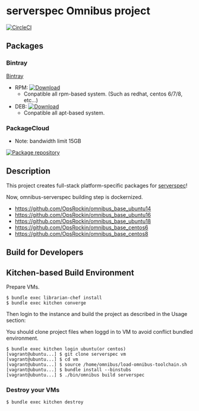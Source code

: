serverspec Omnibus project
==========================

[![CircleCI](https://circleci.com/gh/OpsRockin/omnibus-serverspec/tree/master.svg?style=svg)](https://circleci.com/gh/OpsRockin/omnibus-serverspec/tree/master)

## Packages

### Bintray

[Bintray](https://bintray.com/omnibus-serverspec)

- RPM: [ ![Download](https://api.bintray.com/packages/omnibus-serverspec/rpm/omnibus-serverspec/images/download.svg) ](https://bintray.com/omnibus-serverspec/rpm/omnibus-serverspec/_latestVersion)
    - Conpatible all rpm-based system. (Such as redhat, centos 6/7/8, etc...)
- DEB: [ ![Download](https://api.bintray.com/packages/omnibus-serverspec/deb/omnibus-serverspec/images/download.svg) ](https://bintray.com/omnibus-serverspec/deb/omnibus-serverspec/_latestVersion)
    - Conpatible all apt-based system.


### PackageCloud

- Note: bandwidth limit 15GB

[![Package repository](https://img.shields.io/badge/install%20via-packagecloud.io-green.svg?style=flat-square)](https://packagecloud.io/omnibus-serverspec/serverspec)


## Description

This project creates full-stack platform-specific packages for
[serverspec](http://serverspec.org/ "serverspec - Home")!

Now, omnibus-serverspec building step is dockernized.

- https://github.com/OpsRockin/omnibus_base_ubuntu14
- https://github.com/OpsRockin/omnibus_base_ubuntu16
- https://github.com/OpsRockin/omnibus_base_ubuntu18
- https://github.com/OpsRockin/omnibus_base_centos6
- https://github.com/OpsRockin/omnibus_base_centos8


## Build for Developers

Kitchen-based Build Environment
-------------------------------

Prepare VMs.

```shell
$ bundle exec librarian-chef install
$ bundle exec kitchen converge
```

Then login to the instance and build the project as described in the Usage
section:

You should clone project files when loggd in to VM to avoid conflict bundled environment.

```shell with login
$ bundle exec kitchen login ubuntu(or centos)
[vagrant@ubuntu...] $ git clone serverspec vm
[vagrant@ubuntu...] $ cd vm
[vagrant@ubuntu...] $ source /home/omnibus/load-omnibus-toolchain.sh
[vagrant@ubuntu...] $ bundle install --binstubs
[vagrant@ubuntu...] $ ./bin/omnibus build serverspec
```


### Destroy your VMs

```
$ bundle exec kitchen destroy
```

